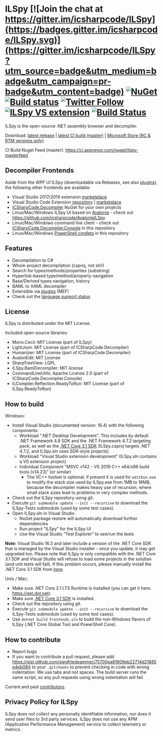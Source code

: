 # ILSpy [![Join the chat at https://gitter.im/icsharpcode/ILSpy](https://badges.gitter.im/icsharpcode/ILSpy.svg)](https://gitter.im/icsharpcode/ILSpy?utm_source=badge&utm_medium=badge&utm_campaign=pr-badge&utm_content=badge) [![NuGet](https://img.shields.io/nuget/v/ICSharpCode.Decompiler.svg)](https://nuget.org/packages/ICSharpCode.Decompiler) [![Build status](https://ci.appveyor.com/api/projects/status/imgec05g0wwv25ij/branch/master?svg=true)](https://ci.appveyor.com/project/icsharpcode/ilspy/branch/master) [![Twitter Follow](https://img.shields.io/twitter/follow/ILSpy.svg?label=Follow%20@ILSpy)](https://twitter.com/ilspy) [![ILSpy VS extension](https://img.shields.io/badge/VS%20Extension-ILSpy-blue.svg)](https://visualstudiogallery.msdn.microsoft.com/8ef1d688-f80c-4380-8004-2ec7f814e7de) [![Build Status](https://icsharpcode.visualstudio.com/icsharpcode-pipelines/_apis/build/status/icsharpcode.ILSpy?branchName=master)](https://icsharpcode.visualstudio.com/icsharpcode-pipelines/_build/latest?definitionId=1&branchName=master)

ILSpy is the open-source .NET assembly browser and decompiler.

Download: [latest release](https://github.com/icsharpcode/ILSpy/releases) | [latest CI build (master)](https://ci.appveyor.com/api/projects/icsharpcode/ilspy/artifacts/ILSpy_binaries.zip?branch=master&job=Configuration%3A+Release) | [Microsoft Store (RC & RTM versions only)](https://www.microsoft.com/store/apps/9MXFBKFVSQ13)

CI Build Nuget Feed (master): https://ci.appveyor.com/nuget/ilspy-masterfeed

Decompiler Frontends
-------

Aside from the WPF UI ILSpy (downloadable via Releases, see also [plugins](https://github.com/icsharpcode/ILSpy/wiki/Plugins)), the following other frontends are available:

* Visual Studio 2017/2019 extension [marketplace](https://marketplace.visualstudio.com/items?itemName=SharpDevelopTeam.ILSpy)
* Visual Studio Code Extension [repository](https://github.com/icsharpcode/ilspy-vscode) | [marketplace](https://marketplace.visualstudio.com/items?itemName=icsharpcode.ilspy-vscode)
* [ICSharpCode.Decompiler](https://www.nuget.org/packages/ICSharpCode.Decompiler/) NuGet for your own projects
* Linux/Mac/Windows ILSpy UI based on [Avalonia](http://www.avaloniaui.net/) - check out https://github.com/icsharpcode/AvaloniaILSpy
* Linux/Mac/Windows command line client - check out [ICSharpCode.Decompiler.Console](ICSharpCode.Decompiler.Console) in this repository
* Linux/Mac/Windows [PowerShell cmdlets](ICSharpCode.Decompiler.PowerShell) in this repository

Features
-------

 * Decompilation to C#
 * Whole-project decompilation (csproj, not sln!)
 * Search for types/methods/properties (substring)
 * Hyperlink-based type/method/property navigation
 * Base/Derived types navigation, history
 * BAML to XAML decompiler
 * Extensible via [plugins](https://github.com/icsharpcode/ILSpy/wiki/Plugins) (MEF)
 * Check out the [language support status](https://github.com/icsharpcode/ILSpy/issues/829)

License
-------

ILSpy is distributed under the MIT License.

Included open-source libraries:
 * Mono.Cecil: MIT License (part of ILSpy)
 * LightJson: MIT License (part of ICSharpCode.Decompiler)
 * Humanizer: MIT License (part of ICSharpCode.Decompiler)
 * AvalonEdit: MIT License
 * SharpTreeView: LGPL
 * ILSpy.BamlDecompiler: MIT license
 * CommandLineUtils: Apache License 2.0 (part of ICSharpCode.Decompiler.Console)
 * ILCompiler.Reflection.ReadyToRun: MIT License (part of ILSpy.ReadyToRun)

How to build
------------

Windows:
- Install Visual Studio (documented version: 16.4) with the following components:
  - Workload ".NET Desktop Development". This includes by default .NET Framework 4.8 SDK and the .NET Framework 4.7.2 targeting pack, as well as the [.NET Core 3.1 SDK](https://dotnet.microsoft.com/download/dotnet-core/3.1) (ILSpy.csproj targets .NET 4.7.2, and ILSpy.sln uses SDK-style projects).
  - Workload "Visual Studio extension development" (ILSpy.sln contains a VS extension project)
  - Individual Component "MSVC v142 - VS 2019 C++ x64/x86 build tools (v14.23)" (or similar)
    - The VC++ toolset is optional; if present it is used for `editbin.exe` to modify the stack size used by ILSpy.exe from 1MB to 16MB, because the decompiler makes heavy use of recursion, where small stack sizes lead to problems in very complex methods.
- Check out the ILSpy repository using git.
- Execute `git submodule update --init --recursive` to download the ILSpy-Tests submodule (used by some test cases).
- Open ILSpy.sln in Visual Studio.
  - NuGet package restore will automatically download further dependencies
  - Run project "ILSpy" for the ILSpy UI
  - Use the Visual Studio "Test Explorer" to see/run the tests

**Note:** Visual Studio 16.3 and later include a version of the .NET Core SDK that is managed by the Visual Studio installer - once you update, it may get upgraded too.
Please note that ILSpy is only compatible with the .NET Core 3.1 SDK and Visual Studio will refuse to load some projects in the solution (and unit tests will fail). 
If this problem occurs, please manually install the .NET Core 3.1 SDK from [here](https://dotnet.microsoft.com/download/dotnet-core/3.1).

Unix / Mac:
- Make sure .NET Core 2.1 LTS Runtime is installed (you can get it here: https://get.dot.net).
- Make sure [.NET Core 3.1 SDK](https://dotnet.microsoft.com/download/dotnet-core/3.1) is installed.
- Check out the repository using git.
- Execute `git submodule update --init --recursive` to download the ILSpy-Tests submodule (used by some test cases).
- Use `dotnet build Frontends.sln` to build the non-Windows flavors of ILSpy (.NET Core Global Tool and PowerShell Core).

How to contribute
-----------------

- Report bugs
- If you want to contribute a pull request, please add https://gist.github.com/siegfriedpammer/75700ea61609eb22714d21885e4eb084 to your `.git/hooks` to prevent checking in code with wrong indentation. We use tabs and not spaces. The build server runs the same script, so any pull requests using wrong indentation will fail.

Current and past [contributors](https://github.com/icsharpcode/ILSpy/graphs/contributors).

Privacy Policy for ILSpy
------------------------

ILSpy does not collect any personally identifiable information, nor does it send user files to 3rd party services. 
ILSpy does not use any APM (Application Performance Management) service to collect telemetry or metrics.
